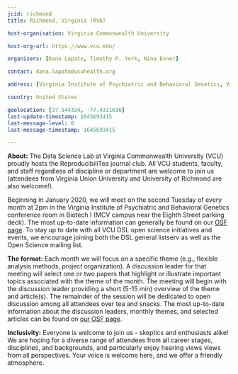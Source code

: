 ```yaml
---
jcid: richmond
title: Richmond, Virginia (RVA)

host-organisation: Virginia Commonwealth University 

host-org-url: https://www.vcu.edu/

organisers: [Dana Lapato, Timothy P. York, Nina Exner] 

contact: dana.lapato@vcuhealth.org 

address: [Virginia Institute of Psychiatric and Behavioral Genetics, Virginia Commonwealth University, Biotech 1, Suite 100, 800 E. Leigh Street, Box 980126, Richmond, Virginia 23298-0126]

country: United States

geolocation: [37.544324, -77.4311636]
last-update-timestamp: 1645693415
last-message-level: 0
last-message-timestamp: 1645693415

---
```

**About:**
The Data Science Lab at Virginia Commonwealth University (VCU) proudly hosts the ReproducibiliTea journal club. All VCU students, faculty, and staff regardless of discipline or department are welcome to join us (attendees from Virginia Union University and University of Richmond are also welcome!).

Beginning in January 2020, we will meet on the second Tuesday of every month at 2pm in the Virginia Institute of Psychiatric and Behavioral Genetics conference room in Biotech I (MCV campus near the Eighth Street parking deck). The most up-to-date information can generally be found on our [OSF page](https://osf.io/bs2k7/wiki/home). To stay up to date with all VCU DSL open science initiatives and events, we encourage joining both the DSL general listserv as well as the Open Science mailing list. 

**The format:**
Each month we will focus on a specific theme (e.g., flexible analysis methods, project organization). A discussion leader for that meeting will select one or two papers that highlight or illustrate important topics associated with the theme of the month. The meeting will begin with the discussion leader providing a short (5-15 min) overview of the theme and article(s). The remainder of the session will be dedicated to open discussion among all attendees over tea and snacks. The most up-to-date information about the discussion leaders, monthly themes, and selected articles can be found on [our OSF page](https://osf.io/bs2k7/wiki/home).

**Inclusivity:**
Everyone is welcome to join us - skeptics and enthusiasts alike! We are hoping for a diverse range of attendees from all career stages, disciplines, and backgrounds, and particularly enjoy hearing views views from all perspectives. Your voice is welcome here, and we offer a friendly atmosphere.







